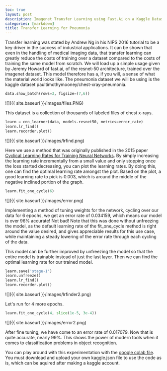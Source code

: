 ```yaml
---
toc: true
layout: post
description: Imagenet Transfer Learning using Fast.Ai on a Kaggle Dataset
categories: [markdown]
title: Transfer Learning for Pneumonia
---
```



Transfer learning was stated by Andrew Ng in his NIPS 2016 tutorial to be a key driver in the success of industrial applications. It can be shown that even in the handling of medical imaging data, that transfer learning can greatly reduce the costs of training over a dataset compared to the costs of training the same model from scratch. We will load up a simple usage given by Jeremy Howard of fast.ai, of the resnet-50 architecture, trained over the imagenet dataset. This model therefore has a, if you will, a sense of what the material world looks like. The pneumonia dataset we will be using is the kaggle dataset paultimothymooney/chest-xray-pneumonia. 

```python
data.show_batch(rows=3, figsize=(7,6))
```
![]({{ site.baseurl }}/images/files.PNG)


This dataset is a collection of thousands of labeled files of  chest x-rays. 

```python
learn = cnn_learner(data, models.resnet50, metrics=error_rate)
learn.lr_find()
learn.recorder.plot()
```
![]({{ site.baseurl }}/images/lrfind.png)

Here we use a method that was originally published in the 2015 paper [Cyclical Learning Rates for Training Neural Networks](http://arxiv.org/abs/1506.01186). By simply increasing the learning rate incrementally from a small value and only stopping once the loss started decreasing, you can plot the learning rates. By doing this, one can find the optimal learning rate amongst the plot. Based on the plot, a good learning rate to pick is 0.003, which is around the middle of the negative inclined portion of the graph. 

```python
learn.fit_one_cycle(6)
```
![]({{ site.baseurl }}/images/error.png)

Implementing a method of tuning weights for the network, cycling over our data for 6 epochs, we get an error rate of 0.034159, which means our model is over 96% accurate! Not bad! Note that this was done without unfreezing the model, as the default learning rate of the fit\_one\_cycle method is right around the value desired, and gives appreciable results for this use case, while maintaining a steady lowering of the error rate through each cycling of the data.

This model can be further improved by unfreezing the model so that the entire model is trainable instead of just the last layer. Then we can find the optimal learning rate for our trained model.
```python
learn.save('stage-1')
learn.unfreeze()
learn.lr_find()
learn.recorder.plot()
```
![]({{ site.baseurl }}/images/lrfinder2.png)

Let's run for 4 more epochs. 

```python
learn.fit_one_cycle(4, slice(1e-5, 3e-4))
```

![]({{ site.baseurl }}/images/error2.png)

After fine tuning, we have come to an error rate of 0.017079. Now that is quite accurate, nearly 99%. This shows the power of modern tools when it comes to classification problems in object recognition.

You can play around with this experimentation with the [google colab file](https://github.com/ayanrafique/FastAiFun/blob/master/Pneumonia_detection.ipynb). You must download and upload your own kaggle.json file to use the code as is, which can be aquired after making a kaggle account.
